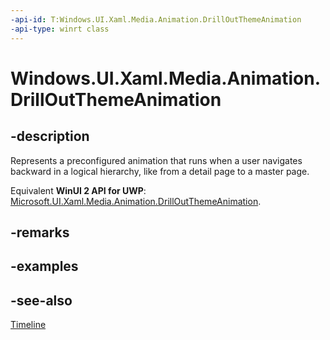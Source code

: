 ```yaml
---
-api-id: T:Windows.UI.Xaml.Media.Animation.DrillOutThemeAnimation
-api-type: winrt class
---
```


<!-- Class syntax.
public class DrillOutThemeAnimation : Windows.UI.Xaml.Media.Animation.Timeline, Windows.UI.Xaml.Media.Animation.IDrillOutThemeAnimation
-->

# Windows.UI.Xaml.Media.Animation.DrillOutThemeAnimation

## -description
Represents a preconfigured animation that runs when a user navigates backward in a logical hierarchy, like from a detail page to a master page.

Equivalent **WinUI 2 API for UWP**: [Microsoft.UI.Xaml.Media.Animation.DrillOutThemeAnimation](/windows/winui/api/microsoft.ui.xaml.media.animation.drilloutthemeanimation).

## -remarks

## -examples

## -see-also
[Timeline](timeline.md)
